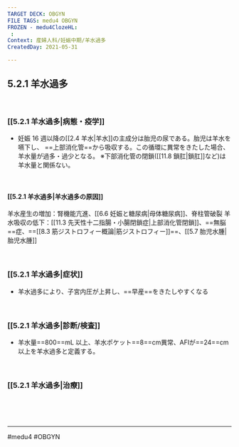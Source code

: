 ```yaml
---
TARGET DECK: OBGYN
FILE TAGS: medu4 OBGYN
FROZEN - medu4ClozeHL:
 : 
Context: 産婦人科/妊娠中期/羊水過多
CreatedDay: 2021-05-31

---
```


## 5.2.1 羊水過多


<br>

### [[5.2.1 羊水過多|病態・疫学]]
* 妊娠 16 週以降の[[2.4 羊水|羊水]]の主成分は胎児の尿である。胎児は羊水を嚥下し、 ==上部消化管==から吸収する。この循環に異常をきたした場合、羊水量が過多・過少となる。 
※下部消化管の閉鎖([[11.8 鎖肛|鎖肛]]など)は羊水量と関係ない。
<!--ID: 1622523510736-->


<br>

#### [[5.2.1 羊水過多|羊水過多の原因]]
羊水産生の増加：腎機能亢進、[[6.6 妊娠と糖尿病|母体糖尿病]]、脊柱管破裂
羊水吸収の低下：[[11.3 先天性十二指腸・小腸閉鎖症|上部消化管閉鎖]]、==無脳==症、==[[8.3 筋ジストロフィー概論|筋ジストロフィー]]==、[[5.7 胎児水腫|胎児水腫]]
<!--ID: 1658991813902-->


<br>

### [[5.2.1 羊水過多|症状]]
* 羊水過多により、子宮内圧が上昇し、==早産==をきたしやすくなる
<!--ID: 1622523510742-->


<br>

### [[5.2.1 羊水過多|診断/検査]]
* 羊水量==800==mL 以上、羊水ポケット==8==cm異常、AFIが==24==cm以上を羊水過多と定義する。
<!--ID: 1622523510749-->


<br>

### [[5.2.1 羊水過多|治療]]


<br><br><br>

---
#medu4 #OBGYN
